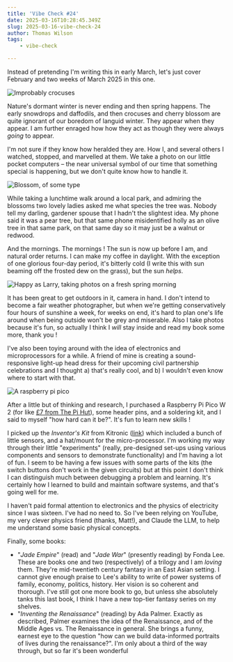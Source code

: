 ```yaml
---
title: 'Vibe Check #24'
date: 2025-03-16T10:28:45.349Z
slug: 2025-03-16-vibe-check-24
author: Thomas Wilson
tags:
    - vibe-check

---
```

Instead of pretending I'm writing this in early March, let's just cover February and two weeks of March 2025 in this one. 

![Improbably crocuses](https://www.herearethose.photos/api/files/57ad5361-0385-4367-9cf8-82d614565da8/cdn?viewport=md)

Nature's dormant winter is never ending and then spring happens.  The early snowdrops and daffodils, and then crocuses and cherry blossom are quite ignorant of our boredom of languid winter.  They appear when they appear.  I am further enraged how how they act as though they were always *going* to appear.  

I'm not sure if they know how heralded they are.  How I, and several others I watched, stopped, and marvelled at them.  We take a photo on our little pocket computers – the near universal symbol of our time that something special is happening, but we don't quite know how to handle it. 

![Blossom, of some type](https://www.herearethose.photos/api/files/1b3127b1-01e0-423d-86f4-30604febc34f/cdn?viewport=md)

While taking a lunchtime walk around a local park, and admiring the blossoms two lovely ladies asked me what species the tree was.  Nobody tell my darling, gardener spouse that I hadn't the slightest idea.  My phone said it was a pear tree, but that same phone misidentified holly as an olive tree in that same park, on that same day so it may just be a walnut or redwood.

And the mornings.  The mornings !  The sun is now up before I am, and natural order returns.  I can make my coffee in daylight.  With the exception of one glorious four-day period, it's bitterly cold (I write this with sun beaming off the frosted dew on the grass), but the sun *helps*.

![Happy as Larry, taking photos on a fresh spring morning](https://www.herearethose.photos/api/files/b3b3987a-3ac2-4810-8203-8d05f5b00906/cdn?viewport=md)

It has been great to get outdoors in it, camera in hand.  I don't intend to become a fair weather photographer, but when we're getting conservatively four hours of sunshine a week, for weeks on end, it's hard to plan one's life around when being outside won't be grey and miserable.  Also I take photos because it's fun, so actually I think I *will* stay inside and read my book some more, thank you !

I've also been toying around with the idea of electronics and microprocessors for a while.  A friend of mine is creating a sound-responsive light-up head dress for their upcoming civil partnership celebrations and I thought a) that's really cool, and b) I wouldn't even know where to start with that.

![A raspberry pi pico](https://www.herearethose.photos/api/files/e63e0591-5d4c-48b6-b922-715b748a7d60/cdn?viewport=md)

After a little but of thinking and research, I purchased a Raspberry Pi Pico W 2 (for like [£7 from The Pi Hut](https://thepihut.com/products/raspberry-pi-pico-2-w)), some header pins, and a soldering kit, and I said to myself "how hard can it be?".  It's fun to learn new skills !

I picked up the *Inventor's Kit* from Kitronic ([link](https://kitronik.co.uk/products/kitronik-inventors-kit-for-the-raspberry-pi-pico)) which included a bunch of little sensors, and a hat/mount for the micro-processor.  I'm working my way through their little "experiments" (really, pre-designed set-ups using various components and sensors to demonstrate functionality) and I'm having a lot of fun.  I seem to be having a few issues with some parts of the kits (the switch buttons don't work in the given circuits) but at this point I don't think I can distinguish much between debugging a problem and learning.  It's certainly how I learned to build and maintain software systems, and that's going well for me.

I haven't paid formal attention to electronics and the physics of electricity since I was sixteen.  I've had no need to.  So I've been relying on YouTube, my very clever physics friend (thanks, Matt!), and Claude the LLM, to help me understand some basic physical concepts.  

Finally, some books:

- "*Jade Empire*" (read) and "*Jade War*" (presently reading) by Fonda Lee.  These are books one and two (respectively) of a trilogy and I am *loving* them.  They're mid-twentieth century fantasy in an East Asian setting.  I cannot give enough praise to Lee's ability to write of power systems of family, economy, politics, history.  Her vision is so coherent and thorough.  I've still got one more book to go, but unless she absolutely tanks this last book, I think I have a new top-tier fantasy series on my shelves.
- "*Inventing the Renaissance*" (reading) by Ada Palmer.  Exactly as described, Palmer examines the idea of the Renaissance, and of the Middle Ages vs.  The Renaissance in general.  She brings a funny, earnest eye to the question "how can we build data-informed portraits of lives during the renaissance?".  I'm only about a third of the way through, but so far it's been wonderful 



